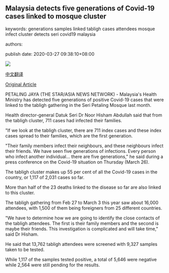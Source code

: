 ## Malaysia detects five generations of Covid-19 cases linked to mosque cluster

keywords: generations samples linked tabligh cases attendees mosque infect cluster detects seri covid19 malaysia

authors: 

publish date: 2020-03-27 09:38:10+08:00

![](https://www.straitstimes.com/sites/default/files/styles/x_large/public/articles/2020/03/27/ab_mosque_270320.jpg?itok=S7Tss130)

[中文翻译](Malaysia%20detects%20five%20generations%20of%20Covid-19%20cases%20linked%20to%20mosque%20cluster_zh.md)

[Original Article](https://www.straitstimes.com/asia/se-asia/malaysia-detects-five-generations-of-covid-19-cases-linked-to-mosque-cluster)

PETALING JAYA (THE STAR/ASIA NEWS NETWORK) - Malaysia's Health Ministry has detected five generations of positive Covid-19 cases that were linked to the tabligh gathering in the Seri Petaling Mosque last month.

Health director-general Datuk Seri Dr Noor Hisham Abdullah said that from the tabligh cluster, 711 cases had infected their families.

"If we look at the tabligh cluster, there are 711 index cases and these index cases spread to their families, which are the first generation.

"Their family members infect their neighbours, and these neighbours infect their friends. We have seen five generations of infections. Every person who infect another individual... there are five generations," he said during a press conference on the Covid-19 situation on Thursday (March 26).

The tabligh cluster makes up 55 per cent of all the Covid-19 cases in the country, or 1,117 of 2,031 cases so far.

More than half of the 23 deaths linked to the disease so far are also linked to this cluster.

The tabligh gathering from Feb 27 to March 3 this year saw about 16,000 attendees, with 1,500 of them being foreigners from 25 different countries.

"We have to determine how we are going to identify the close contacts of the tabligh attendees. The first is their family members and the second is maybe their friends. This investigation is complicated and will take time," said Dr Hisham.

He said that 13,762 tabligh attendees were screened with 9,327 samples taken to be tested.

While 1,117 of the samples tested positive, a total of 5,646 were negative while 2,564 were still pending for the results.